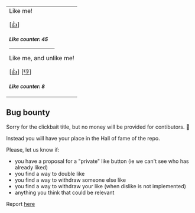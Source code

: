 <div align=center>

<table>
<tr>
<td>
Like me!

[<a href="https://github.com/ariary/Readme-Like-Button/issues/new?assignees=&labels=like&template=like.yml&title=Add+new+like%21">👍</a>]

<sub><b><i>Like counter: 45</i></b></sub>

<hr size=15px color="ff5733" width=70%>

Like me, and unlike me!

[<a href="https://github.com/ariary/Readme-Like-Button/issues/new?assignees=&labels=like-mutable&template=like-mutable.yaml&title=Add+new+like%21+%28mutable%29">👍</a>]
[<a href="https://github.com/ariary/Readme-Like-Button/issues/new?assignees=&labels=unlike-mutable&template=unlike-mutable.yml&title=I+want+to+Unlike%21">👎</a>]

<sub><b><i>Like counter: 8</i></b></sub>

</td>
</tr>
</table>
</div>

## Bug bounty 

Sorry for the clickbait title, but no money will be provided for contibutors. 🐛 

Instead you will have your place in the Hall of fame of the repo.

Please, let us know if:
* you have a proposal for a "private" like button (ie we can't see who has already liked)
* you find a way to double like
* you find a way to withdraw someone else like
* you find a way to withdraw your like (when dislike is not implemented)
* anything you think that could be relevant

Report [here](https://github.com/ariary/Readme-Like-Button/issues/new?assignees=&labels=bug-bounty&template=bug-bounty.yml&title=%5BBug+Bounty%5D%3A+)
